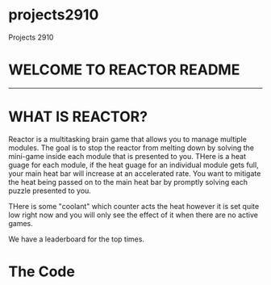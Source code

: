 # projects2910
Projects 2910

  WELCOME TO REACTOR  README 
==========================
*******************************
WHAT IS REACTOR? 
============

Reactor is a multitasking brain game that 
allows you to manage multiple modules.
The goal is to stop the reactor from melting 
down by solving the mini-game inside 
each module that is presented to you.  THere 
is a heat guage for each module, if 
the heat guage for an individual module 
gets full, your main heat bar will increase 
at an accelerated rate.  You want to mitigate 
the heat being passed on to the main heat bar 
by promptly solving each puzzle presented to you. 

THere is some "coolant" which counter acts the 
heat however it is set quite low right now and 
you will only see the effect of it when there are no active 
games.  

We have a leaderboard for the top times. 


The Code 
=======


















